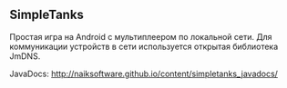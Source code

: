 ## SimpleTanks

Простая игра на Android с мультиплеером по локальной сети.
Для коммуникации устройств в сети используется открытая библиотека JmDNS.

JavaDocs: http://naiksoftware.github.io/content/simpletanks_javadocs/
